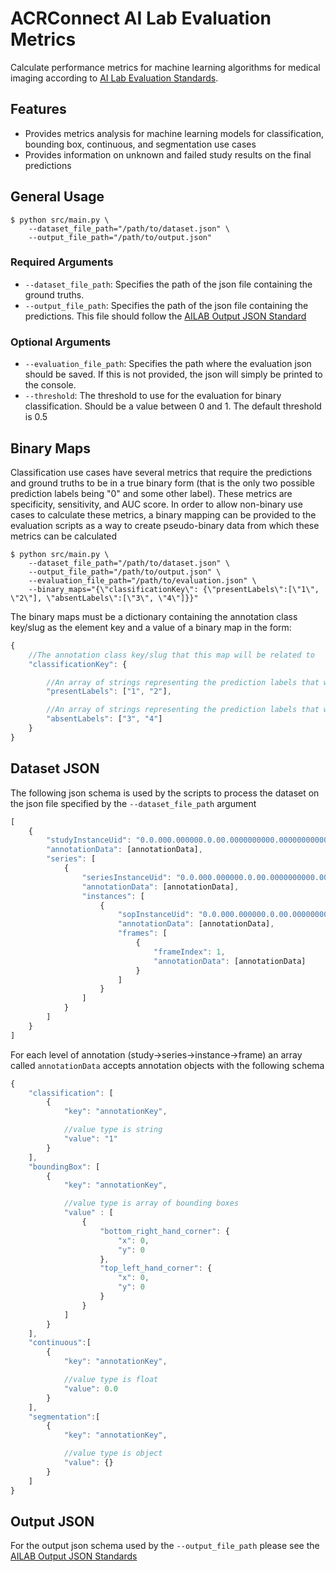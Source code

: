 ACRConnect AI Lab Evaluation Metrics
====

Calculate performance metrics for machine learning algorithms for medical imaging according to [AI Lab Evaluation Standards](https://github.com/ACRCode/AILAB_documentation/wiki/AILAB-Evaluation-Standards).

Features
--------
* Provides metrics analysis for machine learning models for classification, bounding box, continuous, and segmentation use cases
* Provides information on unknown and failed study results on the final predictions

General Usage
-----

    $ python src/main.py \
        --dataset_file_path="/path/to/dataset.json" \
        --output_file_path="/path/to/output.json"

### Required Arguments
- `--dataset_file_path`: Specifies the path of the json file containing the ground truths.
- `--output_file_path`: Specifies the path of the json file containing the predictions. This file should follow the [AILAB Output JSON Standard](https://github.com/ACRCode/AILAB_documentation/wiki/AILAB-Output-JSON-Standards)

### Optional Arguments
- `--evaluation_file_path`: Specifies the path where the evaluation json should be saved. If this is not provided, the json will simply be printed to the console.
- `--threshold`: The threshold to use for the evaluation for binary classification. Should be a value between 0 and 1. The default threshold is 0.5

## Binary Maps

Classification use cases have several metrics that require the predictions and ground truths to be in a true binary form (that is the only two possible prediction labels being "0" and some other label). These metrics are specificity, sensitivity, and AUC score. In order to allow non-binary use cases to calculate these metrics, a binary mapping can be provided to the evaluation scripts as a way to create pseudo-binary data from which these metrics can be calculated

    $ python src/main.py \
        --dataset_file_path="/path/to/dataset.json" \
        --output_file_path="/path/to/output.json" \
        --evaluation_file_path="/path/to/evaluation.json" \
        --binary_maps="{\"classificationKey\": {\"presentLabels\":[\"1\", \"2\"], \"absentLabels\":[\"3\", \"4\"]}}"

The binary maps must be a dictionary containing the annotation class key/slug as the element key and a value of a binary map in the form:

```javascript
{
    //The annotation class key/slug that this map will be related to
    "classificationKey": {

        //An array of strings representing the prediction labels that will be associated with the "positive/present" prediction label of "1"
        "presentLabels": ["1", "2"], 

        //An array of strings representing the prediction labels that will be associated with the "negative/absent" prediction label of "0"
        "absentLabels": ["3", "4"]
    }
}
```


Dataset JSON
--------
The following json schema is used by the scripts to process the dataset on the json file specified by the `--dataset_file_path` argument

```javascript
[
    {
        "studyInstanceUid": "0.0.000.000000.0.00.0000000000.00000000000000000.00000",
        "annotationData": [annotationData],
        "series": [
            {
                "seriesInstanceUid": "0.0.000.000000.0.00.0000000000.00000000000000000.00000",
                "annotationData": [annotationData],
                "instances": [
                    {
                        "sopInstanceUid": "0.0.000.000000.0.00.0000000000.00000000000000000.00000",
                        "annotationData": [annotationData],
                        "frames": [
                            {
                                "frameIndex": 1,
                                "annotationData": [annotationData]
                            }
                        ]
                    }
                ]
            }
        ]
    }
]
```

For each level of annotation (study->series->instance->frame) an array called `annotationData` accepts annotation objects with the following schema 

```javascript
{
    "classification": [
        {
            "key": "annotationKey",

            //value type is string
            "value": "1"
        }
    ],
    "boundingBox": [
        {
            "key": "annotationKey",

            //value type is array of bounding boxes
            "value" : [
                {
                    "bottom_right_hand_corner": {
                        "x": 0,
                        "y": 0
                    },
                    "top_left_hand_corner": {
                        "x": 0,
                        "y": 0
                    }
                }
            ]
        }
    ],
    "continuous":[
        {
            "key": "annotationKey",

            //value type is float
            "value": 0.0
        }
    ],
    "segmentation":[
        {
            "key": "annotationKey",

            //value type is object
            "value": {}
        }
    ]
}
```

Output JSON
--------
For the output json schema used by the `--output_file_path` please see the [AILAB Output JSON Standards](https://github.com/ACRCode/AILAB_documentation/wiki/AILAB-Output-JSON-Standards)